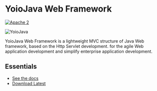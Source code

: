 YoioJava Web Framework
=============================

[![Apache 2](http://img.shields.io/badge/license-Apache%202-red.svg)](http://www.apache.org/licenses/LICENSE-2.0)

![YoioJava](http://Yoio.github.io/images/yoiojava-logo-des.jpg)

YoioJava Web Framework is a lightweight MVC structure of Java Web framework, based on the Http Servlet development.
for the agile Web application development and simplify enterprise application development. 


Essentials
----------

* [See the docs](http://yoio.github.io)
* [Download Latest](https://github.com/Yoio/YoioJava/releases)
